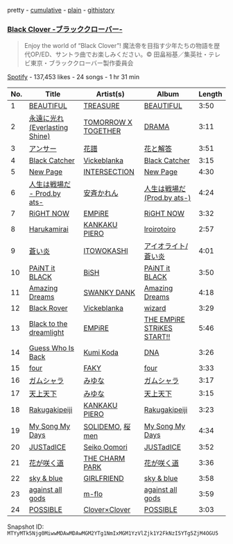 pretty - [cumulative](/playlists/cumulative/37i9dQZF1DXcWN1IuaY8rd.md) - [plain](/playlists/plain/37i9dQZF1DXcWN1IuaY8rd) - [githistory](https://github.githistory.xyz/mackorone/spotify-playlist-archive/blob/main/playlists/plain/37i9dQZF1DXcWN1IuaY8rd)

### [Black Clover \-ブラッククローバー\-](https://open.spotify.com/playlist/37i9dQZF1DXcWN1IuaY8rd)

> Enjoy the world of “Black Clover”! 魔法帝を目指す少年たちの物語を歴代OP/ED、サントラ曲でお楽しみください。© 田畠裕基／集英社・テレビ東京・ブラッククローバー製作委員会

[Spotify](https://open.spotify.com/user/spotify) - 137,453 likes - 24 songs - 1 hr 31 min

| No. | Title | Artist(s) | Album | Length |
|---|---|---|---|---|
| 1 | [BEAUTIFUL](https://open.spotify.com/track/2qTBVFldq01eNa40hin4FV) | [TREASURE](https://open.spotify.com/artist/3KonOYiLsU53m4yT7gNotP) | [BEAUTIFUL](https://open.spotify.com/album/3Z5BxpuPKqQzLWuPl2OnMG) | 3:50 |
| 2 | [永遠に光れ \(Everlasting Shine\)](https://open.spotify.com/track/3zLCX1TGMpsA67cW2pq6ut) | [TOMORROW X TOGETHER](https://open.spotify.com/artist/0ghlgldX5Dd6720Q3qFyQB) | [DRAMA](https://open.spotify.com/album/74nwjBBoKHQOP6DDs71Zwf) | 3:11 |
| 3 | [アンサー](https://open.spotify.com/track/0ud4VAfTH1AOb904kWOTzJ) | [花譜](https://open.spotify.com/artist/2c32JruIkUyfdycHmhIph4) | [花と解答](https://open.spotify.com/album/1JavH0LMoyFjKlTUKl7mA7) | 3:51 |
| 4 | [Black Catcher](https://open.spotify.com/track/5RXmLhscstsdvWPN0XtUa0) | [Vickeblanka](https://open.spotify.com/artist/0PYPjvZaOa7bsCq26JOX8d) | [Black Catcher](https://open.spotify.com/album/55JDu3ogkzlmUKgJt3nSd3) | 3:15 |
| 5 | [New Page](https://open.spotify.com/track/2gApWgkuisXedOcS9Tligs) | [INTERSECTION](https://open.spotify.com/artist/5yzLjgtXt52UUcOO0y88ma) | [New Page](https://open.spotify.com/album/3IqJDQ3RL9oV6a91m9FCZE) | 4:30 |
| 6 | [人生は戦場だ \- Prod.by ats\-](https://open.spotify.com/track/3unpJWhOgxh0ayjWOTnydA) | [安斉かれん](https://open.spotify.com/artist/69hIxBVhw5zdCXv01W3Mbd) | [人生は戦場だ \(Prod.by ats\-\)](https://open.spotify.com/album/3fwXcwPrZVClE3lLXpUBcH) | 4:24 |
| 7 | [RiGHT NOW](https://open.spotify.com/track/1mK1HDtie9WU6DAw3VAC4r) | [EMPiRE](https://open.spotify.com/artist/1APhKAeROy02DedkHnbrXb) | [RiGHT NOW](https://open.spotify.com/album/3CDr5PP8emblEqbOdfcCtE) | 3:32 |
| 8 | [Harukamirai](https://open.spotify.com/track/2vDPSojrX4aL7aiCPD7kja) | [KANKAKU PIERO](https://open.spotify.com/artist/0y7gVi2MozEY4IyyDWKWqQ) | [Iroirotoiro](https://open.spotify.com/album/79V1HfDMIGhRzw4waum5cm) | 2:57 |
| 9 | [蒼い炎](https://open.spotify.com/track/0XTGeSFcD73mgRgl8VSL6S) | [ITOWOKASHI](https://open.spotify.com/artist/1xwuTSJVlnBEOecAEHGRfY) | [アイオライト/蒼い炎](https://open.spotify.com/album/45IYPFvMoKBAxbWvbCNVbX) | 4:01 |
| 10 | [PAiNT it BLACK](https://open.spotify.com/track/4S3aU06ISAWFb0hIdZ4WL8) | [BiSH](https://open.spotify.com/artist/0ebinq3ZTOQAJNag4sBTJj) | [PAiNT it BLACK](https://open.spotify.com/album/397tzAaw1SrdHdfzwfFX8Q) | 3:50 |
| 11 | [Amazing Dreams](https://open.spotify.com/track/3XkODQB4J2EQIOVKIhXp56) | [SWANKY DANK](https://open.spotify.com/artist/4l96NtYOUSEKXTUxsyKxtt) | [Amazing Dreams](https://open.spotify.com/album/2RRu7VV3TPkZXUOg8sSs7i) | 4:18 |
| 12 | [Black Rover](https://open.spotify.com/track/0OGw7V8wAI6OsZIQ12JkTP) | [Vickeblanka](https://open.spotify.com/artist/0PYPjvZaOa7bsCq26JOX8d) | [wizard](https://open.spotify.com/album/5WiacWoGjt3yMoK8vtQ0tz) | 3:29 |
| 13 | [Black to the dreamlight](https://open.spotify.com/track/3lsNKlSXqfctHBNFGOLVTE) | [EMPiRE](https://open.spotify.com/artist/1APhKAeROy02DedkHnbrXb) | [THE EMPiRE STRiKES START!!](https://open.spotify.com/album/2qDXBi8VyuTID8Q8ALI0BK) | 5:46 |
| 14 | [Guess Who Is Back](https://open.spotify.com/track/4lBliLm5ufCBNPlCzpvrQB) | [Kumi Koda](https://open.spotify.com/artist/2mGYHril2LuZodRtTX06BC) | [DNA](https://open.spotify.com/album/6clP6HKzALC37Aoas4zX8B) | 3:26 |
| 15 | [four](https://open.spotify.com/track/5q0JLhzbWHNOOAXeUCI3mG) | [FAKY](https://open.spotify.com/artist/5oLb41tSEDtY357HGJCIK9) | [four](https://open.spotify.com/album/46SKYBNEHeuSmQfNmURKSK) | 3:33 |
| 16 | [ガムシャラ](https://open.spotify.com/track/3D9yweVjHsSyfINp2Kbyx8) | [みゆな](https://open.spotify.com/artist/2eg5oiMWKYEJ5vVwW1YFCC) | [ガムシャラ](https://open.spotify.com/album/5xSqBRiOF07Ho37CzrdxoS) | 3:17 |
| 17 | [天上天下](https://open.spotify.com/track/3Nv1oNLEfPpNJqyl6xc65Z) | [みゆな](https://open.spotify.com/artist/2eg5oiMWKYEJ5vVwW1YFCC) | [天上天下](https://open.spotify.com/album/0KeFh6Qld8f728inbckziR) | 3:15 |
| 18 | [Rakugakipeiji](https://open.spotify.com/track/0vIVLPuiWbtufH0lnkY1Zn) | [KANKAKU PIERO](https://open.spotify.com/artist/0y7gVi2MozEY4IyyDWKWqQ) | [Rakugakipeiji](https://open.spotify.com/album/4cbsfB7a5stVuI42pImJkS) | 3:23 |
| 19 | [My Song My Days](https://open.spotify.com/track/5N4ATZloYFOBdKLQ9v69CK) | [SOLIDEMO](https://open.spotify.com/artist/7ccOn9dXuj9TGDZJSLZYP2), [桜men](https://open.spotify.com/artist/09nL8Bc0RxxQ43ckGEqgqN) | [My Song My Days](https://open.spotify.com/album/0PtBxIsIQUduy2xZ3XJhag) | 4:34 |
| 20 | [JUSTadICE](https://open.spotify.com/track/6IVM1YYZq6K6NG6qqC26o4) | [Seiko Oomori](https://open.spotify.com/artist/24YRwiUM8Lj1bamuYNbeEr) | [JUSTadICE](https://open.spotify.com/album/5vtry7e8VNfajQeMQZt1tE) | 3:52 |
| 21 | [花が咲く道](https://open.spotify.com/track/1BxBJCHhyGYcPLZBAaC7YE) | [THE CHARM PARK](https://open.spotify.com/artist/2QKf9jr434G3Mo8Hr9npPb) | [花が咲く道](https://open.spotify.com/album/4lKBO464MmbFPazU6RNgV8) | 3:36 |
| 22 | [sky & blue](https://open.spotify.com/track/1AZKHiqBKfdBxVcWUnJJUj) | [GIRLFRIEND](https://open.spotify.com/artist/4jMAPB1oOdRVwqvGOnsNGn) | [sky & blue](https://open.spotify.com/album/5tNvYlCJYyNXXLKwlP7vpF) | 3:58 |
| 23 | [against all gods](https://open.spotify.com/track/2Y7RqQQ8SHHuyOuahPFmoT) | [m\-flo](https://open.spotify.com/artist/4UhiMIdxKqQxmzdE9nYe6O) | [against all gods](https://open.spotify.com/album/7JzuLlamf2TEHcAGtbIWa6) | 3:59 |
| 24 | [POSSIBLE](https://open.spotify.com/track/7bBynD5zaziUBMKiXzSytI) | [Clover×Clover](https://open.spotify.com/artist/7LwbY0oHkFUCsKkBr18tox) | [POSSIBLE](https://open.spotify.com/album/4WWH23Q3b6hUaxcwxEcoWf) | 3:03 |

Snapshot ID: `MTYyMTk5Njg0MiwwMDAwMDAwMGM2YTg1NmIxMGM1YzVlZjk1Y2FkNzI5YTg5ZjM4OGU5`
